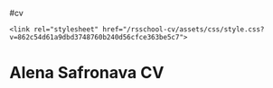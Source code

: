 #cv


<html lang="en-US">
  <head>
    <meta charset="UTF-8">
    <meta http-equiv="X-UA-Compatible" content="IE=edge">
    <meta name="viewport" content="width=device-width, initial-scale=1">


<title>Alena Safronava | rsschool-cv</title>

<meta property="og:title" content="Alena Safronava" />
<meta property="og:locale" content="en_US" />


<meta property="og:site_name" content="rsschool-cv" />


    <link rel="stylesheet" href="/rsschool-cv/assets/css/style.css?v=862c54d61a9dbd3748760b240d56cfce363be5c7">
  </head>
  <body>
      <h1>Alena Safronava CV</h2>
  </body>
</html>
